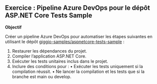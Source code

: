 ## Exercice : Pipeline Azure DevOps pour le dépôt ASP.NET Core Tests Sample

**Objectif**

Créer un pipeline Azure DevOps pour automatiser les étapes suivantes en utilisant le dépôt [giggio-samples/aspnetcore-tests-sample](https://github.com/giggio-samples/aspnetcore-tests-sample) :
1.	Restaurer les dépendances du projet.
2.	Compiler l’application ASP.NET Core.
3.	Exécuter les tests unitaires inclus dans le projet.
4.	Inclure des conditions pour :
•	Exécuter les tests uniquement si la compilation réussit.
•	Ne lancer la compilation et les tests que si la branche est main ou develop.